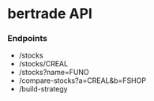 # bertrade API

### Endpoints

- /stocks
- /stocks/CREAL
- /stocks?name=FUNO
- /compare-stocks?a=CREAL&b=FSHOP
- /build-strategy
